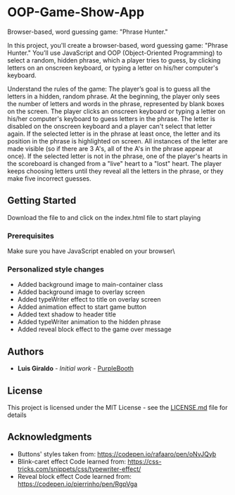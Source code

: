 # OOP-Game-Show-App
 Browser-based, word guessing game: "Phrase Hunter."

In this project, you'll create a browser-based, word guessing game: "Phrase Hunter." You’ll use JavaScript and OOP (Object-Oriented Programming) to select a random, hidden phrase, which a player tries to guess, by clicking letters on an onscreen keyboard, or typing a letter on his/her computer's keyboard. 

Understand the rules of the game:
The player’s goal is to guess all the letters in a hidden, random phrase. At the beginning, the player only sees the number of letters and words in the phrase, represented by blank boxes on the screen.
The player clicks an onscreen keyboard or typing a letter on his/her computer's keyboard to guess letters in the phrase.
The letter is disabled on the onscreen keyboard and a player can't select that letter again.
If the selected letter is in the phrase at least once, the letter and its position in the phrase is highlighted on screen. All instances of the letter are made visible (so if there are 3 A's, all of the A's in the phrase appear at once).
If the selected letter is not in the phrase, one of the player's hearts in the scoreboard is changed from a "live" heart to a "lost" heart.
The player keeps choosing letters until they reveal all the letters in the phrase, or they make five incorrect guesses.

## Getting Started

Download the file to and click on the index.html file to start playing

### Prerequisites

Make sure you have JavaScript enabled on your browser\

### Personalized style changes

* Added background image to main-container class
* Added background image to overlay screen
* Added typeWriter effect to title on overlay screen
* Added animation effect to start game button
* Added text shadow to header title
* Added typeWriter animation to the hidden phrase
* Added reveal block effect to the game over message

## Authors

* **Luis Giraldo** - *Initial work* - [PurpleBooth](https://github.com/luisgiraldov)

## License

This project is licensed under the MIT License - see the [LICENSE.md](LICENSE.md) file for details

## Acknowledgments

* Buttons' styles taken from: https://codepen.io/rafaaro/pen/oNvJQyb
* Blink-caret effect Code learned from: https://css-tricks.com/snippets/css/typewriter-effect/
* Reveal block effect Code learned from: https://codepen.io/pierrinho/pen/RgpVga